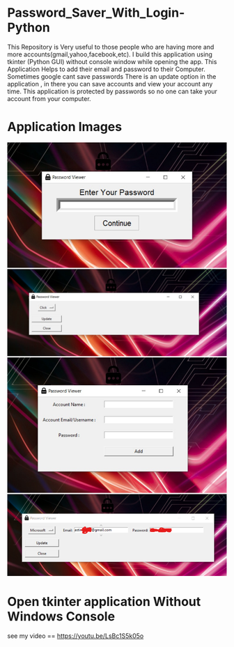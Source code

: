 # Password_Saver_With_Login-Python


This Repository is Very useful to those people who are having more and more accounts(gmail,yahoo,facebook,etc).
I build this application using tkinter (Python GUI) without console window while opening the app. 
This Application Helps to add their email and password to their Computer.
Sometimes google cant save passwords
There is an update option in the application , in there you can save accounts and view your account any time.
This application is protected by passwords so no one can take your account from your computer.

# Application Images

![](1.jpeg) ![](2.jpeg) ![](3.jpeg) ![](4.png)


# Open tkinter application Without Windows Console
see my video == https://youtu.be/LsBc1S5k05o
